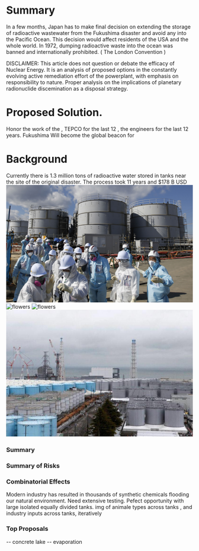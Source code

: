 
# Summary
In a few months, Japan has to make final decision on extending the storage of radioactive wastewater from the Fukushima disaster and avoid any into the Pacific Ocean.
This decision would affect residents of the USA and the whole world. In 1972, dumping radioactive waste into the ocean was banned and internationally prohibited. ( The London Convention )

DISCLAIMER: This article does not question or debate the efficacy of Nuclear Energy. It is an analysis of proposed options in the constantly evolving active remediation effort of the powerplant, with emphasis on responsibility to nature.   Proper analysis on the implications of planetary radionuclide discemination as a disposal strategy. 

# Proposed Solution. 
Honor the work of the ,  TEPCO for the last 12  , the engineers for the last 12 years.  Fukushima Will become the global beacon for 

# Background
Currently there is 1.3 million tons of radioactive water stored in tanks near the site of the original disaster. The process took 11 years and $178 B USD 
![flowers](docs/assets/img/flowers.jpg)
![flowers](docs/assets/img/simulation.jpg)
![flowers](docs/assets/img/watertanks.jpg)
![flowers](docs/assets/img/watertanks2.jpg)
### Summary 





### Summary of Risks


### Combinatorial Effects
Modern industry has resulted in thousands of synthetic chemicals flooding our natural environment.  Need extensive testing. Pefect opportunity with large isolated equally divided tanks. 
img of animale types across tanks , and industry inputs across tanks, iteratively


### Top Proposals 
-- concrete lake
-- evaporation
